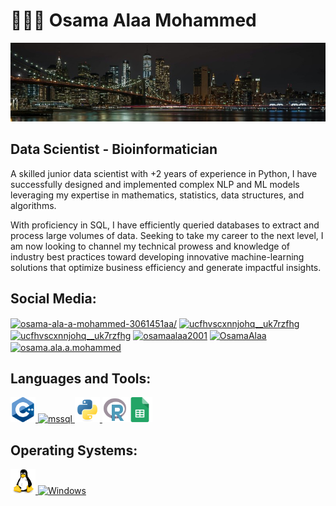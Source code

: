 #  👨🏻‍💻 Osama Alaa Mohammed 
![Github Banner](https://github.com/OsamaAlaa1/OsamaAlaa1/blob/main/1604084464936.jpeg)

## Data Scientist - Bioinformatician

A skilled junior data scientist with +2 years of experience in Python, I have successfully designed and implemented complex NLP and ML models leveraging my expertise in mathematics, statistics, data structures, and algorithms. 

With proficiency in SQL, I have efficiently queried databases to extract and process large volumes of data. Seeking to take my career to the next level, I am now looking to channel my technical prowess and knowledge of industry best practices toward developing innovative machine-learning solutions that optimize business efficiency and generate impactful insights.






<h2 align="left">Social Media:</h2>
<p align="left">
  
  
  

<p align="left">
  
  
  <a href="https://linkedin.com/in/osamaalaa1" target="blank"><img align="center" src="https://raw.githubusercontent.com/rahuldkjain/github-profile-readme-generator/master/src/images/icons/Social/linked-in-alt.svg" alt="osama-ala-a-mohammed-3061451aa/" height="30" width="40" /></a>
 <a href="https://www.youtube.com/c/ucfhvscxnnjohq__uk7rzfhg" target="blank"><img align="center" src="https://raw.githubusercontent.com/rahuldkjain/github-profile-readme-generator/master/src/images/icons/Social/youtube.svg" alt="ucfhvscxnnjohq__uk7rzfhg" height="30" width="40" /></a>
  <a href="https://osama-alaa.dorik.io/" target="blank"><img align="center" src="https://cdn.dorik.com/6231c5ff317f6e0012e1bed0/6231c652317f6e0012e1bed5/images/logo3_6935m00s.png" alt="ucfhvscxnnjohq__uk7rzfhg" height="40" width="40" /></a>
  <a href="https://www.kaggle.com/osamaalaa2001" target="blank"><img align="center" src="https://www.kaggle.com/static/images/site-logo.svg" alt="osamaalaa2001" height="60" width="70" /></a>
  <a href="https://www.hackerrank.com/OsamaAlaa" target="blank"><img align="center" src="https://raw.githubusercontent.com/rahuldkjain/github-profile-readme-generator/master/src/images/icons/Social/hackerrank.svg" alt="OsamaAlaa" height="60" width="70" /></a>
  <a href="https://public.tableau.com/app/profile/osama.ala.a.mohammed" target="blank"><img align="center" src="https://www.tableau.com/sites/default/files/2022-04/TableauLogo_RGB.png" alt="osama.ala.a.mohammed" height="40" width="210" /></a>

</p>




<h2 align="left">Languages and Tools:</h2>
<p align="left"> <a href="https://www.w3schools.com/cpp/" target="_blank" rel="noreferrer"> <img src="https://raw.githubusercontent.com/devicons/devicon/master/icons/cplusplus/cplusplus-original.svg" alt="cplusplus" width="40" height="40"/> </a> <a href="https://www.microsoft.com/en-us/sql-server" target="_blank" rel="noreferrer"> <img src="https://www.svgrepo.com/show/303229/microsoft-sql-server-logo.svg" alt="mssql" width="40" height="40"/> </a> <a href="https://www.python.org" target="_blank" rel="noreferrer"> <img src="https://raw.githubusercontent.com/devicons/devicon/master/icons/python/python-original.svg" alt="python" width="40" height="40"/> </a><img src="r2.png" alt="R" width="40" height="40"/></a><img src="sheets.png" alt="spreadsheets" width="40" height="40"/> </a> </p>

<h2 align="left">Operating Systems:</h2>
<a href="https://www.linux.org/" target="_blank" rel="noreferrer"> <img src="https://raw.githubusercontent.com/devicons/devicon/master/icons/linux/linux-original.svg" alt="linux" width="40" height="40"/> </a>
<a href="https://www.microsoft.com/en-us/windows/" target="_blank" rel="noreferrer"> <img src="https://cdn-icons-png.flaticon.com/512/270/270831.png" alt="Windows" width="40" height="40"/> </a> </p>




